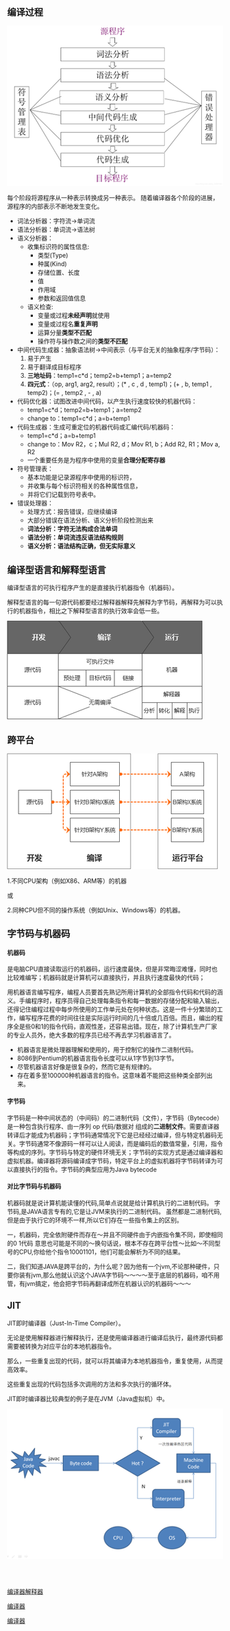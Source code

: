 ## 编译过程

![](/imgs/bianyiguocheng.png)

每个阶段将源程序从一种表示转换成另一种表示。
随着编译器各个阶段的进展，源程序的内部表示不断地发生变化。

- 词法分析器：字符流->单词流
- 语法分析器：单词流->语法树
- 语义分析器：
  - 收集标识符的属性信息:
    - 类型(Type)
    - 种属(Kind)
    - 存储位置、长度
    - 值
    - 作用域
    - 参数和返回值信息
  - 语义检查:
    - 变量或过程**未经声明**就使用
    - 变量或过程名**重复声明**
    - 运算分量**类型不匹配**
    - 操作符与操作数之间的**类型不匹配**
- 中间代码生成器：抽象语法树->中间表示（与平台无关的抽象程序/字节码）：
  1. 易于产生
  2. 易于翻译成目标程序
  3. **三地址码**：temp1=c*d；temp2=b+temp1；a=temp2
  4. **四元式**：（op, arg1, arg2, result）；(* , c , d , temp1)；(+ , b, temp1 , temp2)；(= , temp2 , - , a)
- 代码优化器：试图改进中间代码，以产生执行速度较快的机器代码：
  - temp1=c*d；temp2=b+temp1；a=temp2
  - change to：temp1=c*d；a=b+temp1
- 代码生成器：生成可重定位的机器代码或汇编代码/机器码：
  - temp1=c*d；a=b+temp1
  - change to：Mov R2，c；Mul R2, d；Mov R1, b；Add R2, R1；Mov a, R2
  - 一个重要任务是为程序中使用的变量**合理分配寄存器**
- 符号管理表：
  - 基本功能是记录源程序中使用的标识符，
  - 并收集与每个标识符相关的各种属性信息，
  - 并将它们记载到符号表中。
- 错误处理器：
  - 处理方式：报告错误，应继续编译
  - 大部分错误在语法分析、语义分析阶段检测出来
  - **词法分析：字符无法构成合法单词**
  - **语法分析：单词流违反语法结构规则**
  - **语义分析：语法结构正确，但无实际意义**

## 编译型语言和解释型语言

编译型语言的可执行程序产生的是直接执行机器指令（机器码）。

解释型语言的每一句源代码都要经过解释器解释先解释为字节码，再解释为可以执行的机器指令，相比之下解释型语言的执行效率会低一些。

![](/imgs/jieshibianyi.png)

## 跨平台

![](/imgs/kuapingtai.png)

1.不同CPU架构（例如X86、ARM等）的机器

或

2.同种CPU但不同的操作系统（例如Unix、Windows等）的机器。

## 字节码与机器码

#### 机器码

是电脑CPU直接读取运行的机器码，运行速度最快，但是非常晦涩难懂，同时也比较难编写；机器码就是计算机可以直接执行，并且执行速度最快的代码；

用机器语言编写程序，编程人员要首先熟记所用计算机的全部指令代码和代码的涵义。手编程序时，程序员得自己处理每条指令和每一数据的存储分配和输入输出，还得记住编程过程中每步所使用的工作单元处在何种状态。这是一件十分繁琐的工作，编写程序花费的时间往往是实际运行时间的几十倍或几百倍。而且，编出的程序全是些0和1的指令代码，直观性差，还容易出错。现在，除了计算机生产厂家的专业人员外，绝大多数的程序员已经不再去学习机器语言了。

- 机器语言是微处理器理解和使用的，用于控制它的操作二进制代码。
- 8086到Pentium的机器语言指令长度可以从1字节到13字节。
- 尽管机器语言好像是很复杂的，然而它是有规律的。
- 存在着多至100000种机器语言的指令。这意味着不能把这些种类全部列出来。

#### 字节码

字节码是一种中间状态的（中间码）的二进制代码（文件），字节码（Bytecode）是一种包含执行程序、由一序列 op 代码/数据对 组成的**二进制文件**。需要直译器转译后才能成为机器码；字节码通常情况下它是已经经过编译，但与特定机器码无关。字节码通常不像源码一样可以让人阅读，而是编码后的数值常量，引用，指令等构成的序列。字节码与特定的硬件环境无关；字节码的实现方式是通过编译器和虚拟机器。编译器将源码编译成字节码，特定平台上的虚拟机器将字节码转译为可以直接执行的指令。字节码的典型应用为Java bytecode

#### 对比字节码与机器码

机器码就是说计算机能读懂的代码,简单点说就是给计算机执行的二进制代码。
字节码,是JAVA语言专有的,它是让JVM来执行的二进制代码。
虽然都是二进制代码,但是由于执行它的环境不一样,所以它们存在一些指令集上的区别。

一，机器码，完全依附硬件而存在～并且不同硬件由于内嵌指令集不同，即使相同的0 1代码 意思也可能是不同的～换句话说，根本不存在跨平台性～比如～不同型号的CPU,你给他个指令10001101，他们可能会解析为不同的结果。

二，我们知道JAVA是跨平台的，为什么呢？因为他有一个jvm,不论那种硬件，只要你装有jvm,那么他就认识这个JAVA字节码～～～～至于底层的机器码，咱不用管，有jvm搞定，他会把字节码再翻译成所在机器认识的机器码～～～

## JIT

JIT即时编译器（Just-In-Time Compiler）。

无论是使用解释器进行解释执行，还是使用编译器进行编译后执行，最终源代码都需要被转换为对应平台的本地机器指令。

那么，一些重复出现的代码，就可以将其编译为本地机器指令，重复使用，从而提高效率。

这些重复出现的代码包括多次调用的方法和多次执行的循环体。

JIT即时编译器比较典型的例子是在JVM（Java虚拟机）中。

![](/imgs/jit.png)  

<br>

<br>

[编译器解释器](https://www.cnblogs.com/clemente/p/10413618.html)

[编译器](https://blog.csdn.net/qq_39384184/article/details/86037568)

[编译器](https://blog.csdn.net/LeeDuoZuiShuai/article/details/104882488)

